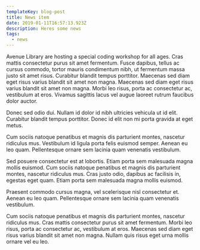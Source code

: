 ```yaml
---
templateKey: blog-post
title: News item
date: 2019-01-11T16:57:13.923Z
description: Heres some news
tags:
  - news
---
```

Avenue Library are hosting a special coding workshop for all ages. Cras mattis consectetur purus sit amet fermentum. Fusce dapibus, tellus ac cursus commodo, tortor mauris condimentum nibh, ut fermentum massa justo sit amet risus. Curabitur blandit tempus porttitor. Maecenas sed diam eget risus varius blandit sit amet non magna. Maecenas sed diam eget risus varius blandit sit amet non magna. Morbi leo risus, porta ac consectetur ac, vestibulum at eros. Vivamus sagittis lacus vel augue laoreet rutrum faucibus dolor auctor.

Donec sed odio dui. Nullam id dolor id nibh ultricies vehicula ut id elit. Curabitur blandit tempus porttitor. Donec id elit non mi porta gravida at eget metus.

Cum sociis natoque penatibus et magnis dis parturient montes, nascetur ridiculus mus. Vestibulum id ligula porta felis euismod semper. Aenean eu leo quam. Pellentesque ornare sem lacinia quam venenatis vestibulum.

Sed posuere consectetur est at lobortis. Etiam porta sem malesuada magna mollis euismod. Cum sociis natoque penatibus et magnis dis parturient montes, nascetur ridiculus mus. Cras justo odio, dapibus ac facilisis in, egestas eget quam. Etiam porta sem malesuada magna mollis euismod.

Praesent commodo cursus magna, vel scelerisque nisl consectetur et. Aenean eu leo quam. Pellentesque ornare sem lacinia quam venenatis vestibulum. 

Cum sociis natoque penatibus et magnis dis parturient montes, nascetur ridiculus mus. Cras mattis consectetur purus sit amet fermentum. Morbi leo risus, porta ac consectetur ac, vestibulum at eros. Maecenas sed diam eget risus varius blandit sit amet non magna. Nullam quis risus eget urna mollis ornare vel eu leo.

